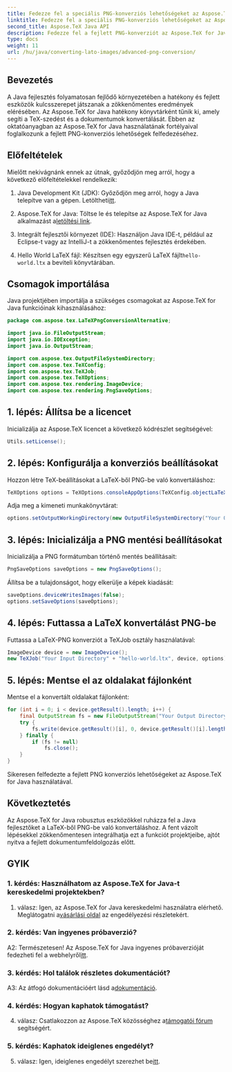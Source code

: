 ```yaml
---
title: Fedezze fel a speciális PNG-konverziós lehetőségeket az Aspose.TeX for Java segítségével
linktitle: Fedezze fel a speciális PNG-konverziós lehetőségeket az Aspose.TeX for Java segítségével
second_title: Aspose.TeX Java API
description: Fedezze fel a fejlett PNG-konverziót az Aspose.TeX for Java segítségével. Átfogó oktatóanyag a LaTeX-ről PNG-re való konvertálásról.
type: docs
weight: 11
url: /hu/java/converting-lato-images/advanced-png-conversion/
---
```

## Bevezetés

A Java fejlesztés folyamatosan fejlődő környezetében a hatékony és fejlett eszközök kulcsszerepet játszanak a zökkenőmentes eredmények elérésében. Az Aspose.TeX for Java hatékony könyvtárként tűnik ki, amely segíti a TeX-szedést és a dokumentumok konvertálását. Ebben az oktatóanyagban az Aspose.TeX for Java használatának fortélyaival foglalkozunk a fejlett PNG-konverziós lehetőségek felfedezéséhez.

## Előfeltételek

Mielőtt nekivágnánk ennek az útnak, győződjön meg arról, hogy a következő előfeltételekkel rendelkezik:

1.  Java Development Kit (JDK): Győződjön meg arról, hogy a Java telepítve van a gépen. Letöltheti[itt](https://www.oracle.com/java/technologies/javase-downloads.html).

2.  Aspose.TeX for Java: Töltse le és telepítse az Aspose.TeX for Java alkalmazást a[letöltési link](https://releases.aspose.com/tex/java/).

3. Integrált fejlesztői környezet (IDE): Használjon Java IDE-t, például az Eclipse-t vagy az IntelliJ-t a zökkenőmentes fejlesztés érdekében.

4.  Hello World LaTeX fájl: Készítsen egy egyszerű LaTeX fájlt`hello-world.ltx` a beviteli könyvtárában.

## Csomagok importálása

Java projektjében importálja a szükséges csomagokat az Aspose.TeX for Java funkcióinak kihasználásához:

```java
package com.aspose.tex.LaTeXPngConversionAlternative;

import java.io.FileOutputStream;
import java.io.IOException;
import java.io.OutputStream;

import com.aspose.tex.OutputFileSystemDirectory;
import com.aspose.tex.TeXConfig;
import com.aspose.tex.TeXJob;
import com.aspose.tex.TeXOptions;
import com.aspose.tex.rendering.ImageDevice;
import com.aspose.tex.rendering.PngSaveOptions;
```

## 1. lépés: Állítsa be a licencet

Inicializálja az Aspose.TeX licencet a következő kódrészlet segítségével:

```java
Utils.setLicense();
```

## 2. lépés: Konfigurálja a konverziós beállításokat

Hozzon létre TeX-beállításokat a LaTeX-ből PNG-be való konvertáláshoz:

```java
TeXOptions options = TeXOptions.consoleAppOptions(TeXConfig.objectLaTeX());
```

Adja meg a kimeneti munkakönyvtárat:

```java
options.setOutputWorkingDirectory(new OutputFileSystemDirectory("Your Output Directory"));
```

## 3. lépés: Inicializálja a PNG mentési beállításokat

Inicializálja a PNG formátumban történő mentés beállításait:

```java
PngSaveOptions saveOptions = new PngSaveOptions();
```

Állítsa be a tulajdonságot, hogy elkerülje a képek kiadását:

```java
saveOptions.deviceWritesImages(false);
options.setSaveOptions(saveOptions);
```

## 4. lépés: Futtassa a LaTeX konvertálást PNG-be

Futtassa a LaTeX-PNG konverziót a TeXJob osztály használatával:

```java
ImageDevice device = new ImageDevice();
new TeXJob("Your Input Directory" + "hello-world.ltx", device, options).run();
```

## 5. lépés: Mentse el az oldalakat fájlonként

Mentse el a konvertált oldalakat fájlonként:

```java
for (int i = 0; i < device.getResult().length; i++) {
    final OutputStream fs = new FileOutputStream("Your Output Directory" + "page-" + (i + 1) + ".png");
    try {
        fs.write(device.getResult()[i], 0, device.getResult()[i].length);
    } finally {
        if (fs != null)
            fs.close();
    }
}
```

Sikeresen felfedezte a fejlett PNG konverziós lehetőségeket az Aspose.TeX for Java használatával.

## Következtetés

Az Aspose.TeX for Java robusztus eszközökkel ruházza fel a Java fejlesztőket a LaTeX-ből PNG-be való konvertáláshoz. A fent vázolt lépésekkel zökkenőmentesen integrálhatja ezt a funkciót projektjeibe, ajtót nyitva a fejlett dokumentumfeldolgozás előtt.

## GYIK

### 1. kérdés: Használhatom az Aspose.TeX for Java-t kereskedelmi projektekben?

 1. válasz: Igen, az Aspose.TeX for Java kereskedelmi használatra elérhető. Meglátogatni a[vásárlási oldal](https://purchase.aspose.com/buy) az engedélyezési részletekért.

### 2. kérdés: Van ingyenes próbaverzió?

 A2: Természetesen! Az Aspose.TeX for Java ingyenes próbaverzióját fedezheti fel a webhelyről[itt](https://releases.aspose.com/).

### 3. kérdés: Hol találok részletes dokumentációt?

 A3: Az átfogó dokumentációért lásd a[dokumentáció](https://reference.aspose.com/tex/java/).

### 4. kérdés: Hogyan kaphatok támogatást?

 4. válasz: Csatlakozzon az Aspose.TeX közösséghez a[támogatói fórum](https://forum.aspose.com/c/tex/47) segítségért.

### 5. kérdés: Kaphatok ideiglenes engedélyt?

 5. válasz: Igen, ideiglenes engedélyt szerezhet be[itt](https://purchase.aspose.com/temporary-license/).
